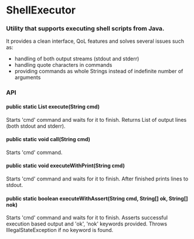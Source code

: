 # ShellExecutor

### Utility that supports executing shell scripts from Java.

It provides a clean interface, QoL features and solves several issues such as:
- handling of both output streams (stdout and stderr)
- handling quote characters in commands
- providing commands as whole Strings instead of indefinite number of arguments

### API

#### public static List<String> execute(String cmd)
Starts 'cmd' command and waits for it to finish. Returns List of output lines (both stdout and stderr).

#### public static void call(String cmd)
Starts 'cmd' command.

#### public static void executeWithPrint(String cmd)
Starts 'cmd' command and waits for it to finish. After finished prints lines to stdout.

#### public static boolean executeWithAssert(String cmd, String[] ok, String[] nok)
Starts 'cmd' command and waits for it to finish. Asserts successful execution based output and 'ok', 'nok' keywords provided. Throws IllegalStateException if no keyword is found.
